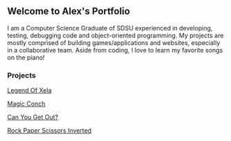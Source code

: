 ## Welcome to Alex's Portfolio

I am a Computer Science Graduate of SDSU experienced in developing, testing, debugging code and object-oriented programming. My projects are mostly comprised of building games/applications and websites, especially in a collaborative team. Aside from coding, I love to learn my favorite songs on the piano!

### Projects

[Legend Of Xela](agiang96.github.io/LegendOfXela)

[Magic Conch](agiang96.github.io/MagicConch)

[Can You Get Out?](agiang96.github.io/CYGO)

[Rock Paper Scissors Inverted](agiang96.github.io/RPSI)

